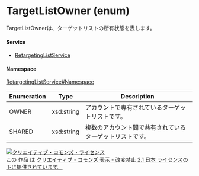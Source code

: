 

# TargetListOwner (enum)

TargetListOwnerは、ターゲットリストの所有状態を表します。

#### Service

+ [RetargetingListService](../../services/RetargetingListService.md)

#### Namespace

[RetargetingListService#Namespace](../../services/RetargetingListService.md#namespace)

| Enumeration  |       Type       |          Description          |
| ------------ | ---------------- | ----------------------------- |
| OWNER | xsd:string | アカウントで専有されているターゲットリストです。 |
| SHARED | xsd:string | 複数のアカウント間で共有されているターゲットリストです。 |

<a rel="license" href="http://creativecommons.org/licenses/by-nd/2.1/jp/"><img alt="クリエイティブ・コモンズ・ライセンス" style="border-width:0" src="https://i.creativecommons.org/l/by-nd/2.1/jp/88x31.png" /></a><br />この 作品 は <a rel="license" href="http://creativecommons.org/licenses/by-nd/2.1/jp/">クリエイティブ・コモンズ 表示 - 改変禁止 2.1 日本 ライセンスの下に提供されています。</a>
